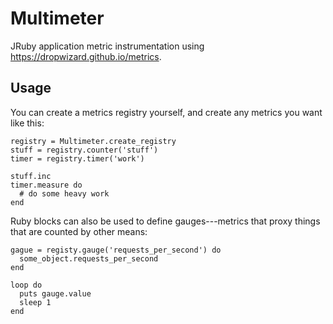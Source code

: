 # Multimeter

JRuby application metric instrumentation using https://dropwizard.github.io/metrics.

## Usage

You can create a metrics registry yourself, and create any metrics you want like this:

    registry = Multimeter.create_registry
    stuff = registry.counter('stuff')
    timer = registry.timer('work')

    stuff.inc
    timer.measure do
      # do some heavy work
    end

Ruby blocks can also be used to define gauges---metrics that proxy things that are counted by other means:

    gague = registy.gauge('requests_per_second') do
      some_object.requests_per_second
    end

    loop do
      puts gauge.value
      sleep 1
    end

